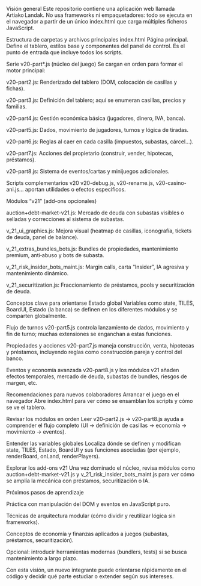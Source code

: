 Visión general
Este repositorio contiene una aplicación web llamada Artiako Landak. No usa frameworks ni empaquetadores: todo se ejecuta en el navegador a partir de un único index.html que carga múltiples ficheros JavaScript.

Estructura de carpetas y archivos principales
index.html
Página principal. Define el tablero, estilos base y componentes del panel de control. Es el punto de entrada que incluye todos los scripts.

Serie v20-part*.js (núcleo del juego)
Se cargan en orden para formar el motor principal:

v20-part2.js: Renderizado del tablero (DOM, colocación de casillas y fichas).

v20-part3.js: Definición del tablero; aquí se enumeran casillas, precios y familias.

v20-part4.js: Gestión económica básica (jugadores, dinero, IVA, banca).

v20-part5.js: Dados, movimiento de jugadores, turnos y lógica de tiradas.

v20-part6.js: Reglas al caer en cada casilla (impuestos, subastas, cárcel…).

v20-part7.js: Acciones del propietario (construir, vender, hipotecas, préstamos).

v20-part8.js: Sistema de eventos/cartas y minijuegos adicionales.

Scripts complementarios v20
v20-debug.js, v20-rename.js, v20-casino-ani.js… aportan utilidades o efectos específicos.

Módulos “v21” (add-ons opcionales)

auction+debt-market-v21.js: Mercado de deuda con subastas visibles o selladas y correcciones al sistema de subastas.

v_21_ui_graphics.js: Mejora visual (heatmap de casillas, iconografía, tickets de deuda, panel de balance).

v_21_extras_bundles_bots.js: Bundles de propiedades, mantenimiento premium, anti‑abuso y bots de subasta.

v_21_risk_insider_bots_maint.js: Margin calls, carta “Insider”, IA agresiva y mantenimiento dinámico.

v_21_securitization.js: Fraccionamiento de préstamos, pools y securitización de deuda.

Conceptos clave para orientarse
Estado global
Variables como state, TILES, BoardUI, Estado (la banca) se definen en los diferentes módulos y se comparten globalmente.

Flujo de turnos
v20-part5.js controla lanzamiento de dados, movimiento y fin de turno; muchas extensiones se enganchan a estas funciones.

Propiedades y acciones
v20-part7.js maneja construcción, venta, hipotecas y préstamos, incluyendo reglas como construcción pareja y control del banco.

Eventos y economía avanzada
v20-part8.js y los módulos v21 añaden efectos temporales, mercado de deuda, subastas de bundles, riesgos de margen, etc.

Recomendaciones para nuevos colaboradores
Arrancar el juego en el navegador
Abre index.html para ver cómo se ensamblan los scripts y cómo se ve el tablero.

Revisar los módulos en orden
Leer v20-part2.js → v20-part8.js ayuda a comprender el flujo completo (UI → definición de casillas → economía → movimiento → eventos).

Entender las variables globales
Localiza dónde se definen y modifican state, TILES, Estado, BoardUI y sus funciones asociadas (por ejemplo, renderBoard, onLand, renderPlayers).

Explorar los add-ons v21
Una vez dominado el núcleo, revisa módulos como auction+debt-market-v21.js y v_21_risk_insider_bots_maint.js para ver cómo se amplía la mecánica con préstamos, securitización o IA.

Próximos pasos de aprendizaje

Práctica con manipulación del DOM y eventos en JavaScript puro.

Técnicas de arquitectura modular (cómo dividir y reutilizar lógica sin frameworks).

Conceptos de economía y finanzas aplicados a juegos (subastas, préstamos, securitización).

Opcional: introducir herramientas modernas (bundlers, tests) si se busca mantenimiento a largo plazo.

Con esta visión, un nuevo integrante puede orientarse rápidamente en el código y decidir qué parte estudiar o extender según sus intereses.

